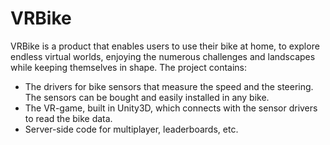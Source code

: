 # VRBike

VRBike is a product that enables users to use their bike at home, to explore endless virtual worlds, enjoying the numerous challenges and landscapes while keeping themselves in shape.
The project contains:
 - The drivers for bike sensors that measure the speed and the steering. The sensors can be bought and easily installed in any bike.
 - The VR-game, built in Unity3D, which connects with the sensor drivers to read the bike data.
 - Server-side code for multiplayer, leaderboards, etc.

